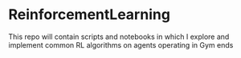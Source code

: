# ReinforcementLearning
This repo will contain scripts and notebooks in which I explore and implement common RL algorithms on agents operating in Gym ends
